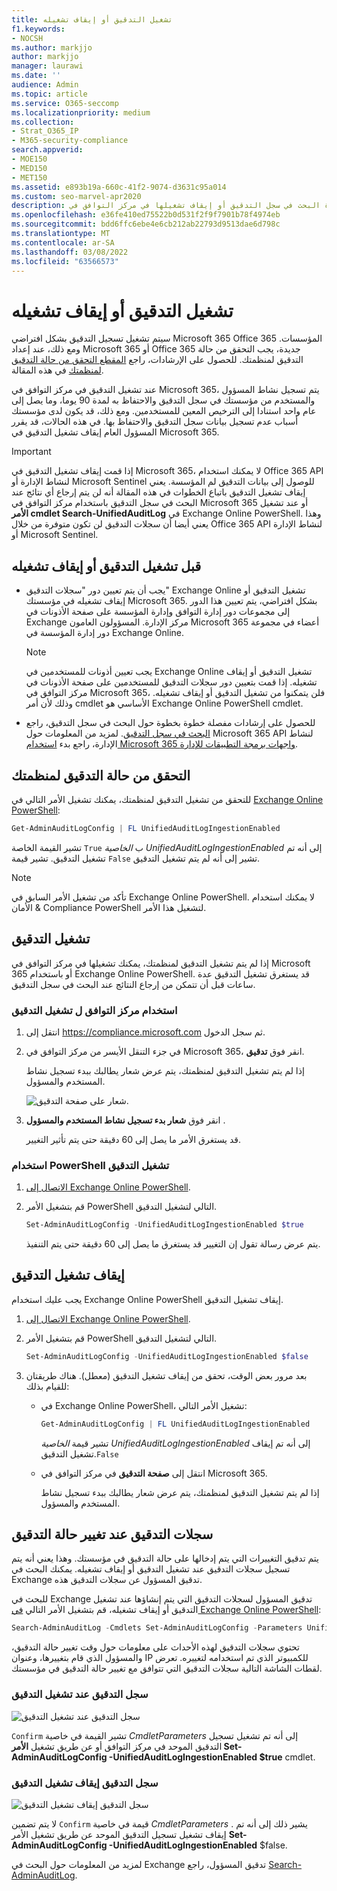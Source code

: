 ```yaml
---
title: تشغيل التدقيق أو إيقاف تشغيله
f1.keywords:
- NOCSH
ms.author: markjjo
author: markjjo
manager: laurawi
ms.date: ''
audience: Admin
ms.topic: article
ms.service: O365-seccomp
ms.localizationpriority: medium
ms.collection:
- Strat_O365_IP
- M365-security-compliance
search.appverid:
- MOE150
- MED150
- MET150
ms.assetid: e893b19a-660c-41f2-9074-d3631c95a014
ms.custom: seo-marvel-apr2020
description: كيفية تشغيل ميزة البحث في سجل التدقيق أو إيقاف تشغيلها في مركز التوافق في Microsoft 365 لتمكين قدرة المسؤولين على البحث في سجل التدقيق أو تعطيلها.
ms.openlocfilehash: e36fe410ed75522b0d531f2f9f7901b78f4974eb
ms.sourcegitcommit: bdd6ffc6ebe4e6cb212ab22793d9513dae6d798c
ms.translationtype: MT
ms.contentlocale: ar-SA
ms.lasthandoff: 03/08/2022
ms.locfileid: "63566573"
---
```

# <a name="turn-auditing-on-or-off"></a>تشغيل التدقيق أو إيقاف تشغيله

سيتم تشغيل تسجيل التدقيق بشكل افتراضي Microsoft 365 Office 365 المؤسسات. ومع ذلك، عند إعداد Microsoft 365 أو Office 365 جديدة، يجب التحقق من حالة التدقيق لمنظمتك. للحصول على الإرشادات، راجع [المقطع التحقق من حالة التدقيق لمنظمتك](#verify-the-auditing-status-for-your-organization) في هذه المقالة. 

عند تشغيل التدقيق في مركز التوافق في Microsoft 365، يتم تسجيل نشاط المسؤول والمستخدم من مؤسستك في سجل التدقيق والاحتفاظ به لمدة 90 يوما، وما يصل إلى عام واحد استنادا إلى الترخيص المعين للمستخدمين. ومع ذلك، قد يكون لدى مؤسستك أسباب عدم تسجيل بيانات سجل التدقيق والاحتفاظ بها. في هذه الحالات، قد يقرر المسؤول العام إيقاف تشغيل التدقيق في Microsoft 365.

> [!IMPORTANT]
> إذا قمت إيقاف تشغيل التدقيق في Microsoft 365، لا يمكنك استخدام Office 365 API لنشاط الإدارة أو Microsoft Sentinel للوصول إلى بيانات التدقيق لم المؤسسة. يعني إيقاف تشغيل التدقيق باتباع الخطوات في هذه المقالة أنه لن يتم إرجاع أي نتائج عند البحث في سجل التدقيق باستخدام مركز التوافق في Microsoft 365 أو عند تشغيل **الأمر cmdlet Search-UnifiedAuditLog** في Exchange Online PowerShell. وهذا يعني أيضا أن سجلات التدقيق لن تكون متوفرة من خلال Office 365 API لنشاط الإدارة أو Microsoft Sentinel.
  
## <a name="before-you-turn-auditing-on-or-off"></a>قبل تشغيل التدقيق أو إيقاف تشغيله

- يجب أن يتم تعيين دور "سجلات التدقيق" Exchange Online تشغيل التدقيق أو إيقاف تشغيله في مؤسستك Microsoft 365. بشكل افتراضي، يتم تعيين هذا الدور إلى مجموعات دور إدارة التوافق وإدارة المؤسسة على صفحة الأذونات في  Exchange مركز الإدارة. المسؤولون العامون Microsoft 365 أعضاء في مجموعة دور إدارة المؤسسة في Exchange Online.

    > [!NOTE]
    > يجب تعيين أذونات للمستخدمين في Exchange Online تشغيل التدقيق أو إيقاف تشغيله. إذا قمت بتعيين دور سجلات التدقيق للمستخدمين على صفحة الأذونات  في مركز التوافق في Microsoft 365، فلن يتمكنوا من تشغيل التدقيق أو إيقاف تشغيله. وذلك لأن أمر cmdlet الأساسي هو Exchange Online PowerShell cmdlet.

- للحصول على إرشادات مفصلة خطوة بخطوة حول البحث في سجل التدقيق، راجع [البحث في سجل التدقيق](search-the-audit-log-in-security-and-compliance.md). لمزيد من المعلومات حول Microsoft 365 API لنشاط الإدارة، راجع بدء [استخدام Microsoft 365 واجهات برمجة التطبيقات للإدارة](/office/office-365-management-api/get-started-with-office-365-management-apis).

## <a name="verify-the-auditing-status-for-your-organization"></a>التحقق من حالة التدقيق لمنظمتك

للتحقق من تشغيل التدقيق لمنظمتك، يمكنك تشغيل الأمر التالي في [Exchange Online PowerShell](/powershell/exchange/connect-to-exchange-online-powershell):

```powershell
Get-AdminAuditLogConfig | FL UnifiedAuditLogIngestionEnabled
```

تشير القيمة الخاصة `True` ب  _الخاصية UnifiedAuditLogIngestionEnabled_ إلى أنه تم تشغيل التدقيق. تشير قيمة `False` تشير إلى أنه لم يتم تشغيل التدقيق.

> [!NOTE]
> تأكد من تشغيل الأمر السابق في Exchange Online PowerShell. لا يمكنك استخدام الأمان & Compliance PowerShell لتشغيل هذا الأمر.

## <a name="turn-on-auditing"></a>تشغيل التدقيق

إذا لم يتم تشغيل التدقيق لمنظمتك، يمكنك تشغيلها في مركز التوافق في Microsoft 365 أو باستخدام Exchange Online PowerShell. قد يستغرق تشغيل التدقيق عدة ساعات قبل أن تتمكن من إرجاع النتائج عند البحث في سجل التدقيق.
  
### <a name="use-the-compliance-center-to-turn-on-auditing"></a>استخدام مركز التوافق ل تشغيل التدقيق

1. انتقل إلى <https://compliance.microsoft.com> ثم سجل الدخول.

2. في جزء التنقل الأيسر من مركز التوافق في Microsoft 365، انقر فوق **تدقيق**.

   إذا لم يتم تشغيل التدقيق لمنظمتك، يتم عرض شعار يطالبك ببدء تسجيل نشاط المستخدم والمسؤول.

   ![شعار على صفحة التدقيق.](../media/AuditingBanner.png)

3. انقر فوق **شعار بدء تسجيل نشاط المستخدم والمسؤول** .

   قد يستغرق الأمر ما يصل إلى 60 دقيقة حتى يتم تأثير التغيير.

### <a name="use-powershell-to-turn-on-auditing"></a>استخدام PowerShell تشغيل التدقيق

1. [الاتصال إلى Exchange Online PowerShell](/powershell/exchange/connect-to-exchange-online-powershell).

2. قم بتشغيل الأمر PowerShell التالي لتشغيل التدقيق.

    ```powershell
    Set-AdminAuditLogConfig -UnifiedAuditLogIngestionEnabled $true
    ```

    يتم عرض رسالة تقول إن التغيير قد يستغرق ما يصل إلى 60 دقيقة حتى يتم التنفيذ.
  
## <a name="turn-off-auditing"></a>إيقاف تشغيل التدقيق

يجب عليك استخدام Exchange Online PowerShell إيقاف تشغيل التدقيق.
  
1. [الاتصال إلى Exchange Online PowerShell](/powershell/exchange/connect-to-exchange-online-powershell).

2. قم بتشغيل الأمر PowerShell التالي لتشغيل التدقيق.

    ```powershell
    Set-AdminAuditLogConfig -UnifiedAuditLogIngestionEnabled $false
    ```

3. بعد مرور بعض الوقت، تحقق من إيقاف تشغيل التدقيق (معطل). هناك طريقتان للقيام بذلك:

    - في Exchange Online PowerShell، تشغيل الأمر التالي:

      ```powershell
      Get-AdminAuditLogConfig | FL UnifiedAuditLogIngestionEnabled
      ```

      تشير قيمة _الخاصية UnifiedAuditLogIngestionEnabled_ إلى أنه تم إيقاف تشغيل التدقيق.`False`

    - انتقل إلى **صفحة التدقيق** في مركز التوافق في Microsoft 365.

      إذا لم يتم تشغيل التدقيق لمنظمتك، يتم عرض شعار يطالبك ببدء تسجيل نشاط المستخدم والمسؤول.

## <a name="audit-records-when-auditing-status-is-changed"></a>سجلات التدقيق عند تغيير حالة التدقيق

يتم تدقيق التغييرات التي يتم إدخالها على حالة التدقيق في مؤسستك. وهذا يعني أنه يتم تسجيل سجلات التدقيق عند تشغيل التدقيق أو إيقاف تشغيله. يمكنك البحث في Exchange تدقيق المسؤول عن سجلات التدقيق هذه.

للبحث في Exchange تدقيق المسؤول لسجلات التدقيق التي يتم إنشاؤها عند تشغيل التدقيق أو إيقاف تشغيله، قم بتشغيل الأمر التالي [في Exchange Online PowerShell](/powershell/exchange/connect-to-exchange-online-powershell):

```powershell
Search-AdminAuditLog -Cmdlets Set-AdminAuditLogConfig -Parameters UnifiedAuditLogIngestionEnabled
```

تحتوي سجلات التدقيق لهذه الأحداث على معلومات حول وقت تغيير حالة التدقيق، والمسؤول الذي قام بتغييرها، وعنوان IP للكمبيوتر الذي تم استخدامه لتغييره. تعرض لقطات الشاشة التالية سجلات التدقيق التي تتوافق مع تغيير حالة التدقيق في مؤسستك.

### <a name="audit-record-for-turning-on-auditing"></a>سجل التدقيق عند تشغيل التدقيق

![سجل التدقيق عند تشغيل التدقيق](../media/AuditStatusAuditingEnabled.png)

`Confirm` تشير القيمة في خاصية *CmdletParameters* إلى أنه تم تشغيل تسجيل التدقيق الموحد في مركز التوافق أو عن طريق تشغيل **الأمر Set-AdminAuditLogConfig -UnifiedAuditLogIngestionEnabled $true** cmdlet.

### <a name="audit-record-for-turning-off-auditing"></a>سجل التدقيق إيقاف تشغيل التدقيق

![سجل التدقيق إيقاف تشغيل التدقيق](../media/AuditStatusAuditingDisabled.png)

لا يتم تضمين `Confirm` قيمة في خاصية *CmdletParameters* . يشير ذلك إلى أنه تم إيقاف تشغيل تسجيل التدقيق الموحد عن طريق تشغيل الأمر **Set-AdminAuditLogConfig -UnifiedAuditLogIngestionEnabled** $false.

لمزيد من المعلومات حول البحث في Exchange تدقيق المسؤول، راجع [Search-AdminAuditLog](/powershell/module/exchange/search-adminauditlog).
